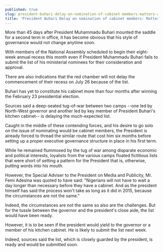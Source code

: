```yaml
---
published: true
slug: president-buhari-delay-on-nomination-of-cabinet-members-matters-arising
title: 'President Buhari Delay on nomination of cabinet members: Matters Arising!'
---
```

More than 45 days after President Muhammadu Buhari mounted the saddle for a second term in office, it has become obvious that his style of governance would not change anytime soon.

With members of the National Assembly scheduled to begin their eight-week annual recess this month even if President Muhammadu Buhari fails to submit the list of his ministerial nominees for their consideration and approval.

There are also indications that the red chamber will not delay the commencement of their recess on July 26 because of the list.

Buhari has yet to constitute his cabinet more than four months after winning the February 23 presidential election.

Sources said a deep-seated tug-of-war between two camps --one led by North-West governor and another led by key member of President Buhari's kitchen cabinet-- is delaying the much-expected list.

Caught in the middle of these contending forces, and his desire to go solo on the issue of nominating would be cabinet members, the President is already forced to thread the similar route that cost him six months before setting up a proper executive governance structure in place in his first term.

While he remained flummoxed by the tug of war among disparate economic and political interests, loyalists from the various camps floated fictitious lists that were short of setting a pattern for the President that is, otherwise, putting words into his mouth.

However, the Special Adviser to the President on Media and Publicity, Mr. Femi Adesina was quoted to have said: "Nigerians will not have to wait a day longer than necessary before they have a cabinet. And as the president himself has said the process won't take as long as it did in 2015, because the circumstances are not the same."

Indeed, the circumstances are not the same so also are the challenges. But for the tussle between the governor and the president's close aide, the list would have been ready.

However, it is to be seen if the president would yield to the governor or a member of his kitchen cabinet. He is likely to submit the list next week.

Indeed, sources said the list, which is closely guarded by the president, is ready and would be submitted soon.

